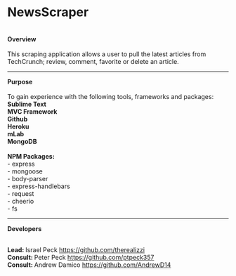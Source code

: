# NewsScraper
<br>
<strong>Overview</strong>
<br><br>This scraping application allows a user to pull the latest articles from TechCrunch; review, comment, favorite or delete an article.

<hr><strong>Purpose</strong>
<br><br>To gain experience with the following tools, frameworks and packages:
<br><strong>Sublime Text</strong>
<br><strong>MVC Framework</strong>
<br><strong>Github</strong>
<br><strong>Heroku</strong>
<br><strong>mLab</strong>
<br><strong>MongoDB</strong>
<br><br><strong>NPM Packages:</strong>
<br>- express
<br>- mongoose
<br>- body-parser
<br>- express-handlebars
<br>- request
<br>- cheerio
<br>- fs

<hr><strong>Developers</strong>

<br><strong>Lead: </strong>Israel Peck https://github.com/therealizzi
<br><strong>Consult: </strong>Peter Peck https://github.com/ptpeck357
<br><strong>Consult: </strong>Andrew Damico https://github.com/AndrewD14
